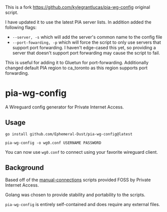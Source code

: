 This is a fork https://github.com/kylegrantlucas/pia-wg-config original script.

I have updated it to use the latest PIA server lists. In addition added the following flags:

- `--server, -s` which will add the server's common name to the config file
- `--port-fowarding, -p` which will force the script to only use servers that support port forwarding. I haven't edge-cased this yet, so providing a server that doesn't support port forwarding may cause the script to fail.

This is useful for adding it to Gluetun for port-forwarding. Additionally changed default PIA region to ca_toronto as this region supports port forwarding.

# pia-wg-config

A Wireguard config generator for Private Internet Access.

## Usage

`go install github.com/Ephemeral-Dust/pia-wg-config@latest`

`pia-wg-config -o wg0.conf USERNAME PASSWORD`

You can now use `wg0.conf` to connect using your favorite wireguard client.

## Background

Based off of the [manual-connections](https://github.com/pia-foss/manual-connections) scripts provided FOSS by Private Internet Access.

Golang was chosen to provide stability and portability to the scripts.

`pia-wg-config` is entirely self-contained and does require any external files.
